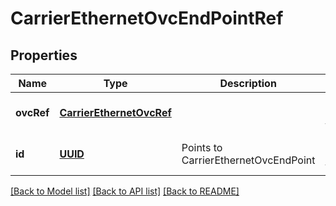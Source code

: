 # CarrierEthernetOvcEndPointRef
## Properties

Name | Type | Description | Notes
------------ | ------------- | ------------- | -------------
**ovcRef** | [**CarrierEthernetOvcRef**](CarrierEthernetOvcRef.md) |  | [optional] [default to null]
**id** | [**UUID**](UUID.md) | Points to CarrierEthernetOvcEndPoint | [optional] [default to null]

[[Back to Model list]](../README.md#documentation-for-models) [[Back to API list]](../README.md#documentation-for-api-endpoints) [[Back to README]](../README.md)

